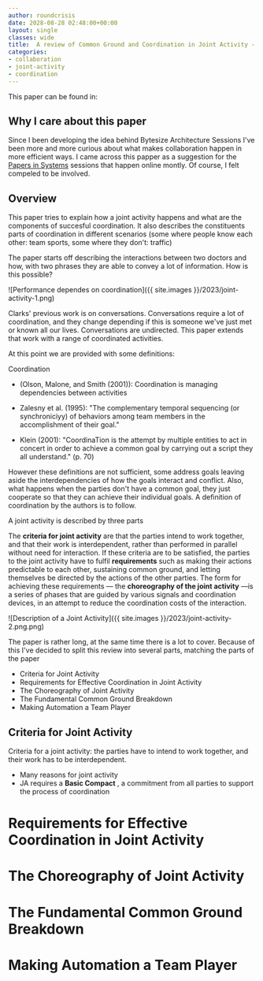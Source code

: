 ```yaml
---
author: roundcrisis
date: 2028-08-28 02:48:00+00:00
layout: single
classes: wide
title:  A review of Common Ground and Coordination in Joint Activity - Part 1 Introduction
categories:
- collaboration
- joint-activity
- coordination
---
```


This paper can be found in: 


## Why I care about this paper

Since I been developing the idea behind Bytesize Architecture Sessions I've been more and more curious about what makes collaboration happen in more efficient ways. 
I came across this papper as a suggestion for the [Papers in Systems](https://github.com/Andrea/PapersInSystems) sessions that happen online montly. Of course, I felt compeled to be involved.


## Overview

This paper tries to explain how a joint activity happens and what are the components of succesful coordination. It also describes the constituents parts of coordination in different scenarios (some where people know each other: team sports, some where they don't: traffic)

The paper starts off describing the interactions between two doctors and how, with two phrases they are able to convey a lot of information. How is this possible? 

![Performance dependes on coordination]({{ site.images }}/2023/joint-activity-1.png)

Clarks' previous work is on conversations. Conversations require a lot of coordination, and they change depending if this is someone we've just met or known all our lives.  Conversations are undirected. This paper extends that work with a range of coordinated activities.


At this point we are provided with some definitions:

Coordination 
* (Olson, Malone, and Smith (2001)): Coordination is managing dependencies between activities 

* Zalesny et al. (1995): "The complementary temporal sequencing (or synchroniciyy) of behaviors among team members in the accomplishment of their goal." 

* Klein (2001): "CoordinaTion is the attempt by multiple entities to
act in concert in order to achieve a common goal by carrying out a script they all understand." (p. 70)


However these definitions are not sufficient, some address goals leaving aside the interdependencies of how the goals interact and conflict. Also, what happens when the parties don't have a common goal, they just cooperate so that they can achieve their individual goals. A definition of coordination by the authors is to follow.


A joint activity is described by three parts

The **criteria for joint activity** are that the parties intend to work together, and that their work is interdependent, rather than performed in parallel without need for interaction. If these criteria are
to be satisfied, the parties to the joint activity have to fulfil **requirements** such as making their actions predictable to each other, sustaining common ground, and letting themselves be directed by the actions of the other parties. The form for achieving these requirements — the **choreography of the joint activity** —is a series of phases that are guided by various signals and coordination devices, in an
attempt to reduce the coordination costs of the interaction.

![Description of a Joint Activity]({{ site.images }}/2023/joint-activity-2.png.png)

The paper is rather long, at the same time there is a lot to cover. Because of this I've decided to split this review into several parts, matching the parts of the paper

* Criteria for Joint Activity
* Requirements for Effective Coordination in Joint Activity
* The Choreography of Joint Activity
* The Fundamental Common Ground Breakdown
* Making Automation a Team Player


## Criteria for Joint Activity

Criteria for a joint activity: the parties have to intend to work
together, and their work has to be interdependent.

* Many reasons for joint activity
* JA requires a **Basic Compact** , a commitment from all parties to support the process of coordination



# Requirements for Effective Coordination in Joint Activity
# The Choreography of Joint Activity
# The Fundamental Common Ground Breakdown
# Making Automation a Team Player